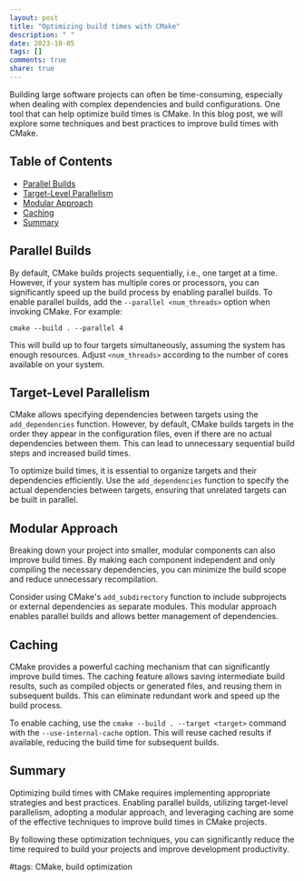 ```yaml
---
layout: post
title: "Optimizing build times with CMake"
description: " "
date: 2023-10-05
tags: []
comments: true
share: true
---
```


Building large software projects can often be time-consuming, especially when dealing with complex dependencies and build configurations. One tool that can help optimize build times is CMake. In this blog post, we will explore some techniques and best practices to improve build times with CMake.

## Table of Contents
- [Parallel Builds](#parallel-builds)
- [Target-Level Parallelism](#target-level-parallelism)
- [Modular Approach](#modular-approach)
- [Caching](#caching)
- [Summary](#summary)

## Parallel Builds

By default, CMake builds projects sequentially, i.e., one target at a time. However, if your system has multiple cores or processors, you can significantly speed up the build process by enabling parallel builds. To enable parallel builds, add the `--parallel <num_threads>` option when invoking CMake. For example:

```shell
cmake --build . --parallel 4
```

This will build up to four targets simultaneously, assuming the system has enough resources. Adjust `<num_threads>` according to the number of cores available on your system.

## Target-Level Parallelism

CMake allows specifying dependencies between targets using the `add_dependencies` function. However, by default, CMake builds targets in the order they appear in the configuration files, even if there are no actual dependencies between them. This can lead to unnecessary sequential build steps and increased build times.

To optimize build times, it is essential to organize targets and their dependencies efficiently. Use the `add_dependencies` function to specify the actual dependencies between targets, ensuring that unrelated targets can be built in parallel.

## Modular Approach

Breaking down your project into smaller, modular components can also improve build times. By making each component independent and only compiling the necessary dependencies, you can minimize the build scope and reduce unnecessary recompilation.

Consider using CMake's `add_subdirectory` function to include subprojects or external dependencies as separate modules. This modular approach enables parallel builds and allows better management of dependencies.

## Caching

CMake provides a powerful caching mechanism that can significantly improve build times. The caching feature allows saving intermediate build results, such as compiled objects or generated files, and reusing them in subsequent builds. This can eliminate redundant work and speed up the build process.

To enable caching, use the `cmake --build . --target <target>` command with the `--use-internal-cache` option. This will reuse cached results if available, reducing the build time for subsequent builds.

## Summary

Optimizing build times with CMake requires implementing appropriate strategies and best practices. Enabling parallel builds, utilizing target-level parallelism, adopting a modular approach, and leveraging caching are some of the effective techniques to improve build times in CMake projects.

By following these optimization techniques, you can significantly reduce the time required to build your projects and improve development productivity.

#tags: CMake, build optimization